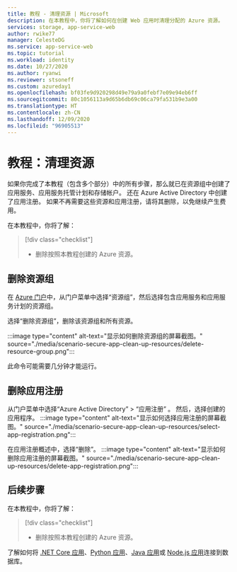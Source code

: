 ```yaml
---
title: 教程 - 清理资源 | Microsoft
description: 在本教程中，你将了解如何在创建 Web 应用时清理分配的 Azure 资源。
services: storage, app-service-web
author: rwike77
manager: CelesteDG
ms.service: app-service-web
ms.topic: tutorial
ms.workload: identity
ms.date: 10/27/2020
ms.author: ryanwi
ms.reviewer: stsoneff
ms.custom: azureday1
ms.openlocfilehash: bf03fe9d920298d49e79a9a0febf7e09e94eb6ff
ms.sourcegitcommit: 80c1056113a9d65b6db69c06ca79fa531b9e3a00
ms.translationtype: HT
ms.contentlocale: zh-CN
ms.lasthandoff: 12/09/2020
ms.locfileid: "96905513"
---
```

# <a name="tutorial-clean-up-resources"></a>教程：清理资源

如果你完成了本教程（包含多个部分）中的所有步骤，那么就已在资源组中创建了应用服务、应用服务托管计划和存储帐户。 还在 Azure Active Directory 中创建了应用注册。 如果不再需要这些资源和应用注册，请将其删除，以免继续产生费用。

在本教程中，你将了解：

> [!div class="checklist"]
>
> * 删除按照本教程创建的 Azure 资源。

## <a name="delete-the-resource-group"></a>删除资源组

在 [Azure 门户](https://portal.azure.com)中，从门户菜单中选择“资源组”，然后选择包含应用服务和应用服务计划的资源组。

选择“删除资源组”，删除该资源组和所有资源。

:::image type="content" alt-text="显示如何删除资源组的屏幕截图。" source="./media/scenario-secure-app-clean-up-resources/delete-resource-group.png":::

此命令可能需要几分钟才能运行。

## <a name="delete-the-app-registration"></a>删除应用注册

从门户菜单中选择“Azure Active Directory” > “应用注册” 。 然后，选择创建的应用程序。
:::image type="content" alt-text="显示如何选择应用注册的屏幕截图。" source="./media/scenario-secure-app-clean-up-resources/select-app-registration.png":::

在应用注册概述中，选择“删除”。
:::image type="content" alt-text="显示如何删除应用注册的屏幕截图。" source="./media/scenario-secure-app-clean-up-resources/delete-app-registration.png":::

## <a name="next-steps"></a>后续步骤

在本教程中，你将了解：

> [!div class="checklist"]
>
> * 删除按照本教程创建的 Azure 资源。

了解如何将 [.NET Core 应用](tutorial-dotnetcore-sqldb-app.md)、[Python 应用](tutorial-python-postgresql-app.md)、[Java 应用](tutorial-java-spring-cosmosdb.md)或 [Node.js 应用](tutorial-nodejs-mongodb-app.md)连接到数据库。